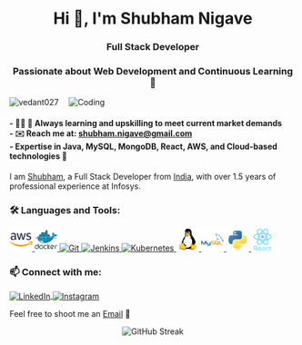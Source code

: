 <h1 align="center">Hi 👋, I'm Shubham Nigave</h1>
<h3 align="center">Full Stack Developer</h3>
<h3 align="center">Passionate about Web Development and Continuous Learning 🎯</h3>

<img align="right" alt="Coding" width="400" src="https://c.tenor.com/whgQwNlVvNkAAAAi/xero-code.gif">

<p align="left">
  <img src="https://komarev.com/ghpvc/?username=vedant027&label=Profile%20views&color=0e75b6&style=flat" alt="vedant027" />
</p>

<h4>
  - 🧑‍💻 🌱 Always learning and upskilling to meet current market demands<br>
  - ✉️ Reach me at: <a href="mailto:shubham.nigave@gmail.com">shubham.nigave@gmail.com</a><br>
  - Expertise in Java, MySQL, MongoDB, React, AWS, and Cloud-based technologies 🚀
</h4>

I am [Shubham](http://linkedin.com/in/shubham-nigave-5a293720b/), a Full Stack Developer from [India](https://en.wikipedia.org/wiki/India), with over 1.5 years of professional experience at Infosys.

<h3 align="left">🛠 Languages and Tools:</h3>
<p align="left">
  <a href="https://aws.amazon.com" target="_blank" rel="noreferrer">
    <img src="https://raw.githubusercontent.com/devicons/devicon/master/icons/amazonwebservices/amazonwebservices-original-wordmark.svg" alt="AWS" width="40" height="40"/>
  </a>
  <a href="https://www.docker.com/" target="_blank" rel="noreferrer">
    <img src="https://raw.githubusercontent.com/devicons/devicon/master/icons/docker/docker-original-wordmark.svg" alt="Docker" width="40" height="40"/>
  </a>
  <a href="https://git-scm.com/" target="_blank" rel="noreferrer">
    <img src="https://www.vectorlogo.zone/logos/git-scm/git-scm-icon.svg" alt="Git" width="40" height="40"/>
  </a>
  <a href="https://www.jenkins.io" target="_blank" rel="noreferrer">
    <img src="https://www.vectorlogo.zone/logos/jenkins/jenkins-icon.svg" alt="Jenkins" width="40" height="40"/>
  </a>
  <a href="https://kubernetes.io" target="_blank" rel="noreferrer">
    <img src="https://www.vectorlogo.zone/logos/kubernetes/kubernetes-icon.svg" alt="Kubernetes" width="40" height="40"/>
  </a>
  <a href="https://www.linux.org/" target="_blank" rel="noreferrer">
    <img src="https://raw.githubusercontent.com/devicons/devicon/master/icons/linux/linux-original.svg" alt="Linux" width="40" height="40"/>
  </a>
  <a href="https://www.mysql.com/" target="_blank" rel="noreferrer">
    <img src="https://raw.githubusercontent.com/devicons/devicon/master/icons/mysql/mysql-original-wordmark.svg" alt="MySQL" width="40" height="40"/>
  </a>
  <a href="https://www.python.org" target="_blank" rel="noreferrer">
    <img src="https://raw.githubusercontent.com/devicons/devicon/master/icons/python/python-original.svg" alt="Python" width="40" height="40"/>
  </a>
  <a href="https://reactjs.org/" target="_blank" rel="noreferrer">
    <img src="https://raw.githubusercontent.com/devicons/devicon/master/icons/react/react-original-wordmark.svg" alt="React" width="40" height="40"/>
  </a>
</p>

<h3 align="left">📫 Connect with me:</h3>
<p align="left">
  <a href="http://linkedin.com/in/shubham-nigave-5a293720b" target="blank">
    <img align="center" src="https://raw.githubusercontent.com/rahuldkjain/github-profile-readme-generator/master/src/images/icons/Social/linked-in-alt.svg" alt="LinkedIn" height="30" width="40" />
  </a>
  <a href="https://instagram.com/tiger_4519" target="blank">
    <img align="center" src="https://raw.githubusercontent.com/rahuldkjain/github-profile-readme-generator/master/src/images/icons/Social/instagram.svg" alt="Instagram" height="30" width="40" />
  </a>
</p>

Feel free to shoot me an [Email](mailto:nigave.shubham@gmail.com) 💌

<p align="center">
  <img src="https://github-readme-streak-stats.herokuapp.com/?user=shubhamnigave&" alt="GitHub Streak" />
</p>
